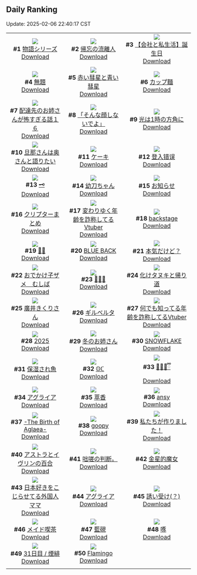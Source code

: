 ## Daily Ranking
Update: 2025-02-06 22:40:17 CST

|      |      |      |
| :----: | :----: | :----: |
| ![](https://i.pixiv.re/c/240x480/img-master/img/2025/02/05/07/44/02/126912441_p0_master1200.jpg)<br>**#1** [物語シリーズ](https://www.pixiv.net/artworks/126912441)<br>[Download](https://i.pixiv.re/img-original/img/2025/02/05/07/44/02/126912441_p0.jpg) | ![](https://i.pixiv.re/c/240x480/img-master/img/2025/02/05/00/00/32/126903857_p0_master1200.jpg)<br>**#2** [帰忘の流離人](https://www.pixiv.net/artworks/126903857)<br>[Download](https://i.pixiv.re/img-original/img/2025/02/05/00/00/32/126903857_p0.png) | ![](https://i.pixiv.re/c/240x480/img-master/img/2025/02/04/12/00/18/126884199_p0_master1200.jpg)<br>**#3** [【会社と私生活】誕生日](https://www.pixiv.net/artworks/126884199)<br>[Download](https://i.pixiv.re/img-original/img/2025/02/04/12/00/18/126884199_p0.jpg) |
| ![](https://i.pixiv.re/c/240x480/img-master/img/2025/02/04/19/30/03/126893743_p0_master1200.jpg)<br>**#4** [無題](https://www.pixiv.net/artworks/126893743)<br>[Download](https://i.pixiv.re/img-original/img/2025/02/04/19/30/03/126893743_p0.png) | ![](https://i.pixiv.re/c/240x480/img-master/img/2025/02/04/00/00/23/126871935_p0_master1200.jpg)<br>**#5** [赤い彗星と青い彗星](https://www.pixiv.net/artworks/126871935)<br>[Download](https://i.pixiv.re/img-original/img/2025/02/04/00/00/23/126871935_p0.jpg) | ![](https://i.pixiv.re/c/240x480/img-master/img/2025/02/04/20/30/05/126895717_p0_master1200.jpg)<br>**#6** [カップ麵](https://www.pixiv.net/artworks/126895717)<br>[Download](https://i.pixiv.re/img-original/img/2025/02/04/20/30/05/126895717_p0.png) |
| ![](https://i.pixiv.re/c/240x480/img-master/img/2025/02/04/10/42/50/126882976_p0_master1200.jpg)<br>**#7** [配達先のお姉さんが怖すぎる話１６](https://www.pixiv.net/artworks/126882976)<br>[Download](https://i.pixiv.re/img-original/img/2025/02/04/10/42/50/126882976_p0.jpg) | ![](https://i.pixiv.re/c/240x480/img-master/img/2025/02/04/20/18/43/126895325_p0_master1200.jpg)<br>**#8** [「そんな顔しないでよ」](https://www.pixiv.net/artworks/126895325)<br>[Download](https://i.pixiv.re/img-original/img/2025/02/04/20/18/43/126895325_p0.png) | ![](https://i.pixiv.re/c/240x480/img-master/img/2025/02/05/01/00/05/126906160_p0_master1200.jpg)<br>**#9** [光は1時の方角に](https://www.pixiv.net/artworks/126906160)<br>[Download](https://i.pixiv.re/img-original/img/2025/02/05/01/00/05/126906160_p0.jpg) |
| ![](https://i.pixiv.re/c/240x480/img-master/img/2025/02/04/00/02/52/126872246_p0_master1200.jpg)<br>**#10** [旦那さんは奥さんと語りたい](https://www.pixiv.net/artworks/126872246)<br>[Download](https://i.pixiv.re/img-original/img/2025/02/04/00/02/52/126872246_p0.jpg) | ![](https://i.pixiv.re/c/240x480/img-master/img/2025/02/05/19/30/03/126925718_p0_master1200.jpg)<br>**#11** [ケーキ](https://www.pixiv.net/artworks/126925718)<br>[Download](https://i.pixiv.re/img-original/img/2025/02/05/19/30/03/126925718_p0.jpg) | ![](https://i.pixiv.re/c/240x480/img-master/img/2025/02/04/00/42/07/126873786_p0_master1200.jpg)<br>**#12** [登入错误](https://www.pixiv.net/artworks/126873786)<br>[Download](https://i.pixiv.re/img-original/img/2025/02/04/00/42/07/126873786_p0.png) |
| ![](https://i.pixiv.re/c/240x480/img-master/img/2025/02/05/00/25/59/126905115_p0_master1200.jpg)<br>**#13** [🗝️](https://www.pixiv.net/artworks/126905115)<br>[Download](https://i.pixiv.re/img-original/img/2025/02/05/00/25/59/126905115_p0.jpg) | ![](https://i.pixiv.re/c/240x480/img-master/img/2025/02/04/00/00/37/126872003_p0_master1200.jpg)<br>**#14** [幼刀ちゃん](https://www.pixiv.net/artworks/126872003)<br>[Download](https://i.pixiv.re/img-original/img/2025/02/04/00/00/37/126872003_p0.png) | ![](https://i.pixiv.re/c/240x480/img-master/img/2025/02/04/21/02/59/126897022_p0_master1200.jpg)<br>**#15** [お知らせ](https://www.pixiv.net/artworks/126897022)<br>[Download](https://i.pixiv.re/img-original/img/2025/02/04/21/02/59/126897022_p0.jpg) |
| ![](https://i.pixiv.re/c/240x480/img-master/img/2025/02/04/16/30/20/126888929_p0_master1200.jpg)<br>**#16** [クリプターまとめ](https://www.pixiv.net/artworks/126888929)<br>[Download](https://i.pixiv.re/img-original/img/2025/02/04/16/30/20/126888929_p0.jpg) | ![](https://i.pixiv.re/c/240x480/img-master/img/2025/02/04/21/07/55/126897195_p0_master1200.jpg)<br>**#17** [変わりゆく年齢を詐称してるVtuber](https://www.pixiv.net/artworks/126897195)<br>[Download](https://i.pixiv.re/img-original/img/2025/02/04/21/07/55/126897195_p0.png) | ![](https://i.pixiv.re/c/240x480/img-master/img/2025/02/05/00/00/29/126903841_p0_master1200.jpg)<br>**#18** [backstage](https://www.pixiv.net/artworks/126903841)<br>[Download](https://i.pixiv.re/img-original/img/2025/02/05/00/00/29/126903841_p0.jpg) |
| ![](https://i.pixiv.re/c/240x480/img-master/img/2025/02/05/21/18/04/126929555_p0_master1200.jpg)<br>**#19** [🦋🦋](https://www.pixiv.net/artworks/126929555)<br>[Download](https://i.pixiv.re/img-original/img/2025/02/05/21/18/04/126929555_p0.jpg) | ![](https://i.pixiv.re/c/240x480/img-master/img/2025/02/05/19/12/39/126925242_p0_master1200.jpg)<br>**#20** [BLUE BACK](https://www.pixiv.net/artworks/126925242)<br>[Download](https://i.pixiv.re/img-original/img/2025/02/05/19/12/39/126925242_p0.png) | ![](https://i.pixiv.re/c/240x480/img-master/img/2025/02/04/16/49/44/126889305_p0_master1200.jpg)<br>**#21** [本気だけど？](https://www.pixiv.net/artworks/126889305)<br>[Download](https://i.pixiv.re/img-original/img/2025/02/04/16/49/44/126889305_p0.png) |
| ![](https://i.pixiv.re/c/240x480/img-master/img/2025/02/04/00/03/18/126872279_p0_master1200.jpg)<br>**#22** [おでかけ子ザメ　むしば](https://www.pixiv.net/artworks/126872279)<br>[Download](https://i.pixiv.re/img-original/img/2025/02/04/00/03/18/126872279_p0.jpg) | ![](https://i.pixiv.re/c/240x480/img-master/img/2025/02/04/00/00/07/126871843_p0_master1200.jpg)<br>**#23** [🐍🍶🐍](https://www.pixiv.net/artworks/126871843)<br>[Download](https://i.pixiv.re/img-original/img/2025/02/04/00/00/07/126871843_p0.png) | ![](https://i.pixiv.re/c/240x480/img-master/img/2025/02/05/00/02/13/126904106_p0_master1200.jpg)<br>**#24** [化けタヌキと帰り道](https://www.pixiv.net/artworks/126904106)<br>[Download](https://i.pixiv.re/img-original/img/2025/02/05/00/02/13/126904106_p0.jpg) |
| ![](https://i.pixiv.re/c/240x480/img-master/img/2025/02/04/00/04/12/126872343_p0_master1200.jpg)<br>**#25** [廣井きくりさん](https://www.pixiv.net/artworks/126872343)<br>[Download](https://i.pixiv.re/img-original/img/2025/02/04/00/04/12/126872343_p0.png) | ![](https://i.pixiv.re/c/240x480/img-master/img/2025/02/04/00/46/18/126873924_p0_master1200.jpg)<br>**#26** [ギルベルタ](https://www.pixiv.net/artworks/126873924)<br>[Download](https://i.pixiv.re/img-original/img/2025/02/04/00/46/18/126873924_p0.jpg) | ![](https://i.pixiv.re/c/240x480/img-master/img/2025/02/05/20/58/44/126928761_p0_master1200.jpg)<br>**#27** [何でも知ってる年齢を詐称してるVtuber](https://www.pixiv.net/artworks/126928761)<br>[Download](https://i.pixiv.re/img-original/img/2025/02/05/20/58/44/126928761_p0.png) |
| ![](https://i.pixiv.re/c/240x480/img-master/img/2025/02/05/00/00/14/126903779_p0_master1200.jpg)<br>**#28** [2025](https://www.pixiv.net/artworks/126903779)<br>[Download](https://i.pixiv.re/img-original/img/2025/02/05/00/00/14/126903779_p0.png) | ![](https://i.pixiv.re/c/240x480/img-master/img/2025/02/04/19/54/34/126894440_p0_master1200.jpg)<br>**#29** [冬のお姉さん](https://www.pixiv.net/artworks/126894440)<br>[Download](https://i.pixiv.re/img-original/img/2025/02/04/19/54/34/126894440_p0.png) | ![](https://i.pixiv.re/c/240x480/img-master/img/2025/02/04/00/02/29/126872212_p0_master1200.jpg)<br>**#30** [SNOWFLAKE](https://www.pixiv.net/artworks/126872212)<br>[Download](https://i.pixiv.re/img-original/img/2025/02/04/00/02/29/126872212_p0.jpg) |
| ![](https://i.pixiv.re/c/240x480/img-master/img/2025/02/05/12/05/13/126916308_p0_master1200.jpg)<br>**#31** [保湿され魚](https://www.pixiv.net/artworks/126916308)<br>[Download](https://i.pixiv.re/img-original/img/2025/02/05/12/05/13/126916308_p0.png) | ![](https://i.pixiv.re/c/240x480/img-master/img/2025/02/04/00/00/19/126871918_p0_master1200.jpg)<br>**#32** [𝕆ℂ](https://www.pixiv.net/artworks/126871918)<br>[Download](https://i.pixiv.re/img-original/img/2025/02/04/00/00/19/126871918_p0.png) | ![](https://i.pixiv.re/c/240x480/img-master/img/2025/02/04/20/24/50/126895542_p0_master1200.jpg)<br>**#33** [🎂😈🤍ྀི](https://www.pixiv.net/artworks/126895542)<br>[Download](https://i.pixiv.re/img-original/img/2025/02/04/20/24/50/126895542_p0.png) |
| ![](https://i.pixiv.re/c/240x480/img-master/img/2025/02/05/16/59/46/126921523_p0_master1200.jpg)<br>**#34** [アグライア](https://www.pixiv.net/artworks/126921523)<br>[Download](https://i.pixiv.re/img-original/img/2025/02/05/16/59/46/126921523_p0.png) | ![](https://i.pixiv.re/c/240x480/img-master/img/2025/02/04/01/41/05/126875375_p0_master1200.jpg)<br>**#35** [萃香](https://www.pixiv.net/artworks/126875375)<br>[Download](https://i.pixiv.re/img-original/img/2025/02/04/01/41/05/126875375_p0.jpg) | ![](https://i.pixiv.re/c/240x480/img-master/img/2025/02/04/22/06/07/126893666_p0_master1200.jpg)<br>**#36** [ansy](https://www.pixiv.net/artworks/126893666)<br>[Download](https://i.pixiv.re/img-original/img/2025/02/04/22/06/07/126893666_p0.png) |
| ![](https://i.pixiv.re/c/240x480/img-master/img/2025/02/05/21/24/31/126929805_p0_master1200.jpg)<br>**#37** [-The Birth of Aglaea-](https://www.pixiv.net/artworks/126929805)<br>[Download](https://i.pixiv.re/img-original/img/2025/02/05/21/24/31/126929805_p0.jpg) | ![](https://i.pixiv.re/c/240x480/img-master/img/2025/02/04/07/59/58/126880710_p0_master1200.jpg)<br>**#38** [goopy](https://www.pixiv.net/artworks/126880710)<br>[Download](https://i.pixiv.re/img-original/img/2025/02/04/07/59/58/126880710_p0.jpg) | ![](https://i.pixiv.re/c/240x480/img-master/img/2025/02/05/12/00/48/126916203_p0_master1200.jpg)<br>**#39** [私たちが作りました！](https://www.pixiv.net/artworks/126916203)<br>[Download](https://i.pixiv.re/img-original/img/2025/02/05/12/00/48/126916203_p0.jpg) |
| ![](https://i.pixiv.re/c/240x480/img-master/img/2025/02/05/00/00/49/126903936_p0_master1200.jpg)<br>**#40** [アストラとイヴリンの百合](https://www.pixiv.net/artworks/126903936)<br>[Download](https://i.pixiv.re/img-original/img/2025/02/05/00/00/49/126903936_p0.png) | ![](https://i.pixiv.re/c/240x480/img-master/img/2025/02/05/15/32/37/126919881_p0_master1200.jpg)<br>**#41** [咄嗟の判断。](https://www.pixiv.net/artworks/126919881)<br>[Download](https://i.pixiv.re/img-original/img/2025/02/05/15/32/37/126919881_p0.jpg) | ![](https://i.pixiv.re/c/240x480/img-master/img/2025/02/04/15/22/58/126887709_p0_master1200.jpg)<br>**#42** [金星的魔女](https://www.pixiv.net/artworks/126887709)<br>[Download](https://i.pixiv.re/img-original/img/2025/02/04/15/22/58/126887709_p0.jpg) |
| ![](https://i.pixiv.re/c/240x480/img-master/img/2025/02/04/17/26/48/126890124_p0_master1200.jpg)<br>**#43** [日本好きをこじらせてる外国人ママ](https://www.pixiv.net/artworks/126890124)<br>[Download](https://i.pixiv.re/img-original/img/2025/02/04/17/26/48/126890124_p0.jpg) | ![](https://i.pixiv.re/c/240x480/img-master/img/2025/02/04/19/00/08/126892780_p0_master1200.jpg)<br>**#44** [アグライア](https://www.pixiv.net/artworks/126892780)<br>[Download](https://i.pixiv.re/img-original/img/2025/02/04/19/00/08/126892780_p0.jpg) | ![](https://i.pixiv.re/c/240x480/img-master/img/2025/02/05/00/11/03/126904590_p0_master1200.jpg)<br>**#45** [誘い受け(？)](https://www.pixiv.net/artworks/126904590)<br>[Download](https://i.pixiv.re/img-original/img/2025/02/05/00/11/03/126904590_p0.jpg) |
| ![](https://i.pixiv.re/c/240x480/img-master/img/2025/02/04/00/10/48/126872662_p0_master1200.jpg)<br>**#46** [メイド喫茶](https://www.pixiv.net/artworks/126872662)<br>[Download](https://i.pixiv.re/img-original/img/2025/02/04/00/10/48/126872662_p0.jpg) | ![](https://i.pixiv.re/c/240x480/img-master/img/2025/02/05/00/01/06/126903982_p0_master1200.jpg)<br>**#47** [藍硯](https://www.pixiv.net/artworks/126903982)<br>[Download](https://i.pixiv.re/img-original/img/2025/02/05/00/01/06/126903982_p0.png) | ![](https://i.pixiv.re/c/240x480/img-master/img/2025/02/05/00/23/15/126905021_p0_master1200.jpg)<br>**#48** [啄](https://www.pixiv.net/artworks/126905021)<br>[Download](https://i.pixiv.re/img-original/img/2025/02/05/00/23/15/126905021_p0.jpg) |
| ![](https://i.pixiv.re/c/240x480/img-master/img/2025/02/05/00/17/21/126903557_p0_master1200.jpg)<br>**#49** [31日目 / 煙緋](https://www.pixiv.net/artworks/126903557)<br>[Download](https://i.pixiv.re/img-original/img/2025/02/05/00/17/21/126903557_p0.jpg) | ![](https://i.pixiv.re/c/240x480/img-master/img/2025/02/05/00/01/33/126904043_p0_master1200.jpg)<br>**#50** [Flamingo](https://www.pixiv.net/artworks/126904043)<br>[Download](https://i.pixiv.re/img-original/img/2025/02/05/00/01/33/126904043_p0.png) |
|      |
